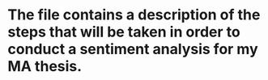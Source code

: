 # The file contains a description of the steps that will be taken in order to conduct a sentiment analysis for my MA thesis.
